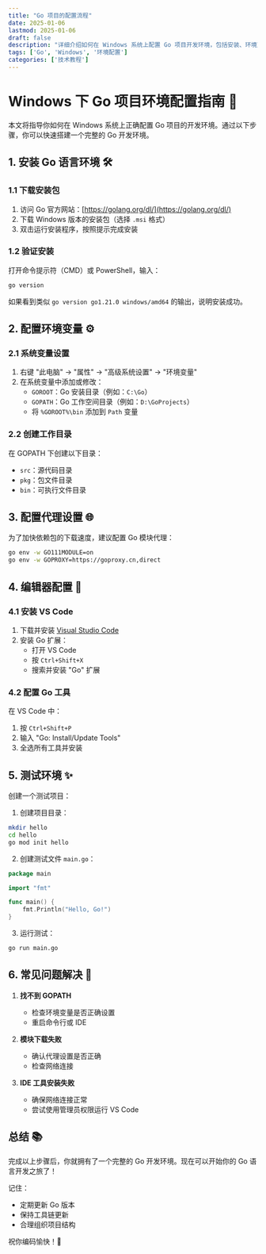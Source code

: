```yaml
---
title: "Go 项目的配置流程"
date: 2025-01-06
lastmod: 2025-01-06
draft: false
description: "详细介绍如何在 Windows 系统上配置 Go 项目开发环境，包括安装、环境变量设置、代理配置、IDE 设置等完整步骤。"
tags: ['Go', 'Windows', '环境配置']
categories: ['技术教程']
---
```



# Windows 下 Go 项目环境配置指南 🚀

本文将指导你如何在 Windows 系统上正确配置 Go 项目的开发环境。通过以下步骤，你可以快速搭建一个完整的 Go 开发环境。

## 1. 安装 Go 语言环境 🛠️

### 1.1 下载安装包

1. 访问 Go 官方网站：[https://golang.org/dl/](https://golang.org/dl/)
2. 下载 Windows 版本的安装包（选择 `.msi` 格式）
3. 双击运行安装程序，按照提示完成安装

### 1.2 验证安装

打开命令提示符（CMD）或 PowerShell，输入：
```bash
go version
```
如果看到类似 `go version go1.21.0 windows/amd64` 的输出，说明安装成功。

## 2. 配置环境变量 ⚙️

### 2.1 系统变量设置

1. 右键 "此电脑" → "属性" → "高级系统设置" → "环境变量"
2. 在系统变量中添加或修改：
   - `GOROOT`：Go 安装目录（例如：`C:\Go`）
   - `GOPATH`：Go 工作空间目录（例如：`D:\GoProjects`）
   - 将 `%GOROOT%\bin` 添加到 `Path` 变量

### 2.2 创建工作目录

在 GOPATH 下创建以下目录：
- `src`：源代码目录
- `pkg`：包文件目录
- `bin`：可执行文件目录

## 3. 配置代理设置 🌐

为了加快依赖包的下载速度，建议配置 Go 模块代理：

```bash
go env -w GO111MODULE=on
go env -w GOPROXY=https://goproxy.cn,direct
```

## 4. 编辑器配置 📝

### 4.1 安装 VS Code

1. 下载并安装 [Visual Studio Code](https://code.visualstudio.com/)
2. 安装 Go 扩展：
   - 打开 VS Code
   - 按 `Ctrl+Shift+X`
   - 搜索并安装 "Go" 扩展

### 4.2 配置 Go 工具

在 VS Code 中：
1. 按 `Ctrl+Shift+P`
2. 输入 "Go: Install/Update Tools"
3. 全选所有工具并安装

## 5. 测试环境 ✨

创建一个测试项目：

1. 创建项目目录：
```bash
mkdir hello
cd hello
go mod init hello
```

2. 创建测试文件 `main.go`：
```go
package main

import "fmt"

func main() {
    fmt.Println("Hello, Go!")
}
```

3. 运行测试：
```bash
go run main.go
```

## 6. 常见问题解决 🔧

1. **找不到 GOPATH**
   - 检查环境变量是否正确设置
   - 重启命令行或 IDE

2. **模块下载失败**
   - 确认代理设置是否正确
   - 检查网络连接

3. **IDE 工具安装失败**
   - 确保网络连接正常
   - 尝试使用管理员权限运行 VS Code

## 总结 📚

完成以上步骤后，你就拥有了一个完整的 Go 开发环境。现在可以开始你的 Go 语言开发之旅了！

记住：
- 定期更新 Go 版本
- 保持工具链更新
- 合理组织项目结构

祝你编码愉快！🎉

